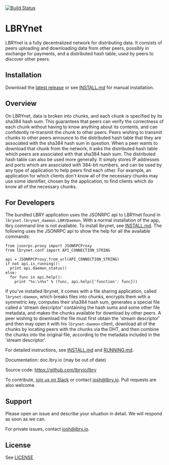 [![Build Status](https://travis-ci.org/lbryio/lbry.svg?branch=master)](https://travis-ci.org/lbryio/lbry)

# LBRYnet

LBRYnet is a fully decentralized network for distributing data. It consists of peers uploading
and downloading data from other peers, possibly in exchange for payments, and a distributed hash
table, used by peers to discover other peers.

## Installation

Download the [latest release](https://github.com/lbryio/lbry/releases/latest) or see [INSTALL.md](INSTALL.md) for manual installation.

## Overview

On LBRYnet, data is broken into chunks, and each chunk is specified by its sha384 hash sum. This
guarantees that peers can verify the correctness of each chunk without having to know anything
about its contents, and can confidently re-transmit the chunk to other peers. Peers wishing to
transmit chunks to other peers announce to the distributed hash table that they are associated
with the sha384 hash sum in question. When a peer wants to download that chunk from the network,
it asks the distributed hash table which peers are associated with that sha384 hash sum. The
distributed hash table can also be used more generally. It simply stores IP addresses and
ports which are associated with 384-bit numbers, and can be used by any type of application to
help peers find each other. For example, an application for which clients don't know all of the
necessary chunks may use some identifier, chosen by the application, to find clients which do
know all of the necessary chunks.

## For Developers

The bundled LBRY application uses the JSONRPC api to LBRYnet found in `lbrynet.lbrynet_daemon.LBRYDaemon`. With a normal installation of the app, lbry command line is not available. To install lbrynet, see [INSTALL.md](INSTALL.md). The following uses the JSONRPC api to show the help for all the available commands:

```
from jsonrpc.proxy import JSONRPCProxy
from lbrynet.conf import API_CONNECTION_STRING
  
api = JSONRPCProxy.from_url(API_CONNECTION_STRING)
if not api.is_running():
  print api.daemon_status()
else:
  for func in api.help():
    print "%s:\n%s" % (func, api.help({'function': func}))
```

If you've installed lbrynet, it comes with a file sharing application, called `lbrynet-daemon`, which breaks
files into chunks, encrypts them with a symmetric key, computes their sha384 hash sum, generates
a special file called a 'stream descriptor' containing the hash sums and some other file metadata,
and makes the chunks available for download by other peers. A peer wishing to download the file
must first obtain the 'stream descriptor' and then may open it with his `lbrynet-daemon` client,
download all of the chunks by locating peers with the chunks via the DHT, and then combine the
chunks into the original file, according to the metadata included in the 'stream descriptor'.

For detailed instructions, see [INSTALL.md](INSTALL.md) and [RUNNING.md](RUNNING.md).

Documentation: doc.lbry.io (may be out of date)

Source code: https://github.com/lbryio/lbry

To contribute, [join us on Slack](https://lbry-slackin.herokuapp.com/) or contact josh@lbry.io. Pull requests are also welcome.

## Support

Please open an issue and describe your situation in detail. We will respond as soon as we can.

For private issues, contact josh@lbry.io.

## License

See [LICENSE](LICENSE)
